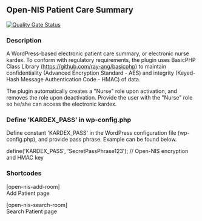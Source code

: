 ## Open-NIS Patient Care Summary

[![Quality Gate Status](https://sonarcloud.io/api/project_badges/measure?project=open-nis-patient-care-summary&metric=alert_status)](https://sonarcloud.io/dashboard?id=open-nis-patient-care-summary)

### Description

A WordPress-based electronic patient care summary, or electronic nurse kardex. To conform with regulatory requirements, the plugin uses BasicPHP Class Library (https://github.com/ray-ang/basicphp) to maintain confidentiality (Advanced Encryption Standard - AES) and integrity (Keyed-Hash Message Authentication Code - HMAC) of data.

The plugin automatically creates a "Nurse" role upon activation, and removes the role upon deactivation. Provide the user with the "Nurse" role so he/she can access the electronic kardex.

### Define 'KARDEX_PASS' in wp-config.php

Define constant 'KARDEX_PASS' in the WordPress configuration file (wp-config.php), and provide pass phrase. Example can be found below.

define('KARDEX_PASS', 'SecretPassPhrase123'); // Open-NIS encryption and HMAC key

### Shortcodes

[open-nis-add-room]<br/>
Add Patient page

[open-nis-search-room]<br/>
Search Patient page
